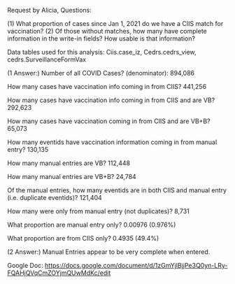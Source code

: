 

Request by Alicia, Questions:  

(1) What proportion of cases since Jan 1, 2021 do we have a CIIS match for vaccination?
(2) Of those without matches, how many have complete information in the write-in fields? How usable is that information?


Data tables used for this analysis: Ciis.case_iz, Cedrs.cedrs_view, cedrs.SurveillanceFormVax

(1 Answer:) Number of all COVID Cases? (denominator):  894,086

How many cases have vaccination info coming in from CIIS? 441,256

How many cases have vaccination info coming in from CIIS and are VB? 292,623

How many cases have vaccination coming in from CIIS and are VB+B? 65,073

How many eventids have vaccination information coming in from manual entry? 130,135

How many manual entries are VB? 112,448

How many manual entries are VB+B? 24,784

Of the manual entries, how many eventids are in both CIIS and manual entry (i.e. duplicate eventids)? 121,404

How many were only from manual entry (not duplicates)? 8,731

What proportion are manual entry only? 0.00976 (0.976%)

What proportion are from CIIS only? 0.4935 (49.4%)

(2 Answer:) Manual Entries appear to be very complete when entered.

Google Doc: https://docs.google.com/document/d/1zGmYjlBjjPe3Q0yn-LRy-FQAHjQVqCmZOYjmQUwMdKc/edit



